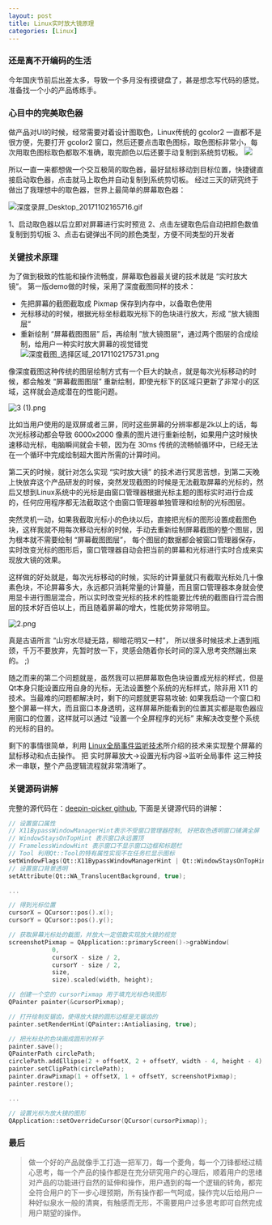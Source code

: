 ```yaml
---
layout: post
title: Linux实时放大镜原理
categories: [Linux]
---
```


### 还是离不开编码的生活
今年国庆节前后出差太多，导致一个多月没有摸键盘了，甚是想念写代码的感觉。准备找一个小的产品练练手。

### 心目中的完美取色器
做产品对UI的时候，经常需要对着设计图取色，Linux传统的 gcolor2 一直都不是很方便，先要打开 gcolor2 窗口，然后还要点击取色图标，取色图标非常小，每次用取色图标取色都取不准确，取完颜色以后还要手动复制到系统剪切板。
![]({{site.url}}/pics/linux-magnifier/linux-magnifier-1.gif)

所以一直一来都想做一个交互极简的取色器，最好鼠标移动到目标位置，快捷键直接启动取色器，点击就马上取色并自动复制到系统剪切板。
经过三天的研究终于做出了我理想中的取色器，世界上最简单的屏幕取色器：

![深度录屏_Desktop_20171102165716.gif]({{site.url}}/pics/linux-magnifier/linux-magnifier-2.gif)

1、启动取色器以后立即对屏幕进行实时预览
2、点击左键取色后自动把颜色数值复制到剪切板
3、点击右键弹出不同的颜色类型，方便不同类型的开发者

### 关键技术原理
为了做到极致的性能和操作流畅度，屏幕取色器最关键的技术就是 “实时放大镜”。
第一版demo做的时候，采用了深度截图同样的技术：
* 先把屏幕的截图截取成 Pixmap 保存到内存中，以备取色使用
* 光标移动的时候，根据光标坐标截取光标下的色块进行放大，形成 ”放大镜图层“
* 重新绘制 “屏幕截图图层” 后，再绘制 ”放大镜图层“，通过两个图层的合成绘制，给用户一种实时放大屏幕的视觉错觉
![深度截图_选择区域_20171102175731.png]({{site.url}}/pics/linux-magnifier/linux-magnifier-3.png)

像深度截图这种传统的图层绘制方式有一个巨大的缺点，就是每次光标移动的时候，都会触发 “屏幕截图图层” 重新绘制，即使光标下的区域只更新了非常小的区域，这样就会造成潜在的性能问题。

![3 (1).png]({{site.url}}/pics/linux-magnifier/linux-magnifier-4.png)


比如当用户使用的是双屏或者三屏，同时这些屏幕的分辨率都是2k以上的话，每次光标移动都会导致 6000x2000 像素的图片进行重新绘制，如果用户这时候快速移动光标，电脑瞬间就会卡顿，因为在 30ms 传统的流畅帧循环中，已经无法在一个循环中完成绘制超大图片所需的计算时间。

第二天的时候，就针对怎么实现 “实时放大镜” 的技术进行冥思苦想，到第二天晚上快放弃这个产品研发的时候，突然发现截图的时候是无法截取屏幕的光标的，然后又想到Linux系统中的光标是由窗口管理器根据光标主题的图标实时进行合成的，任何应用程序都无法截取这个由窗口管理器单独管理和绘制的光标图层。

突然灵机一动，如果我截取光标小的色块以后，直接把光标的图形设置成截图色块，这样我就不用每次移动光标的时候，手动去重新绘制屏幕截图的整个图层，因为根本就不需要绘制 “屏幕截图图层”， 每个图层的数据都会被窗口管理器保存，实时改变光标的图形后，窗口管理器自动会把当前的屏幕和光标进行实时合成来实现放大镜的效果。

这样做的好处就是，每次光标移动的时候，实际的计算量就只有截取光标处几十像素色块，不论屏幕多大，永远都只消耗常量的计算量，而且窗口管理器本身就会使用显卡进行图层混合，所以实时改变光标的技术的性能要比传统的截图自行混合图层的技术好百倍以上，而且随着屏幕的增大，性能优势非常明显。

![2.png]({{site.url}}/pics/linux-magnifier/linux-magnifier-5.png)


真是古语所言 “山穷水尽疑无路，柳暗花明又一村”， 所以很多时候技术上遇到瓶颈，千万不要放弃，先暂时放一下，灵感会随着你长时间的深入思考突然蹦出来的。 ;)

随之而来的第二个问题就是，虽然我可以把屏幕取色色块设置成光标的样式，但是Qt本身只能设置应用自身的光标，无法设置整个系统的光标样式，除非用 X11 的技术。当最难的问题都解决时，剩下的问题就更容易攻破: 如果我启动一个窗口和整个屏幕一样大，而且窗口本身透明，这样屏幕所能看到的位置其实都是取色器应用窗口的位置，这样就可以通过 “设置一个全屏程序的光标” 来解决改变整个系统的光标的目的。

剩下的事情很简单，利用 [Linux全局事件监听技术](http://www.jianshu.com/p/80cf81413d31)所介绍的技术来实现整个屏幕的鼠标移动和点击操作。
把 实时屏幕放大→设置光标内容→监听全局事件 这三种技术一串联，整个产品逻辑流程就非常清晰了。

### 关键源码讲解
完整的源代码在：[deepin-picker github](https://github.com/manateelazycat/deepin-picker), 下面是关键源代码的讲解：

```c++
// 设置窗口属性
// X11BypassWindowManagerHint表示不受窗口管理器控制, 好把取色透明窗口铺满全屏
// WindowStaysOnTopHint 表示窗口永远置顶
// FramelessWindowHint 表示窗口不显示窗口边框和标题栏
// Tool 利用Qt::Tool的特有属性实现不在任务栏显示图标
setWindowFlags(Qt::X11BypassWindowManagerHint | Qt::WindowStaysOnTopHint | Qt::FramelessWindowHint | Qt::Tool);
// 设置窗口背景透明
setAttribute(Qt::WA_TranslucentBackground, true);

...

// 得到光标位置
cursorX = QCursor::pos().x();
cursorY = QCursor::pos().y();

// 获取屏幕光标处的截图，并放大一定倍数实现放大镜的视觉
screenshotPixmap = QApplication::primaryScreen()->grabWindow(
            0,
            cursorX - size / 2,
            cursorY - size / 2,
            size,
            size).scaled(width, height);

// 创建一个空的 cursorPixmap 用于填充光标色块图形
QPainter painter(&cursorPixmap);

// 打开绘制反锯齿，使得放大镜的圆形边框是无锯齿的
painter.setRenderHint(QPainter::Antialiasing, true);

// 把光标处的色块画成圆形的样子
painter.save();
QPainterPath circlePath;
circlePath.addEllipse(2 + offsetX, 2 + offsetY, width - 4, height - 4);
painter.setClipPath(circlePath);
painter.drawPixmap(1 + offsetX, 1 + offsetY, screenshotPixmap);
painter.restore();

...

// 设置光标为放大镜的图形
QApplication::setOverrideCursor(QCursor(cursorPixmap));

```

### 最后
> 做一个好的产品就像手工打造一把军刀，每一个菱角，每一个刀锋都经过精心思考，每一个产品的操作都是在充分研究用户的心理后，顺着用户的思绪对产品的功能进行自然的延伸和操作，用户遇到的每一个逻辑的转角，都完全符合用户的下一步心理预期，所有操作都一气呵成，操作完以后给用户一种好似泉水一般的清爽，有触感而无形，不需要用户过多思考即可自然完成用户期望的操作。
